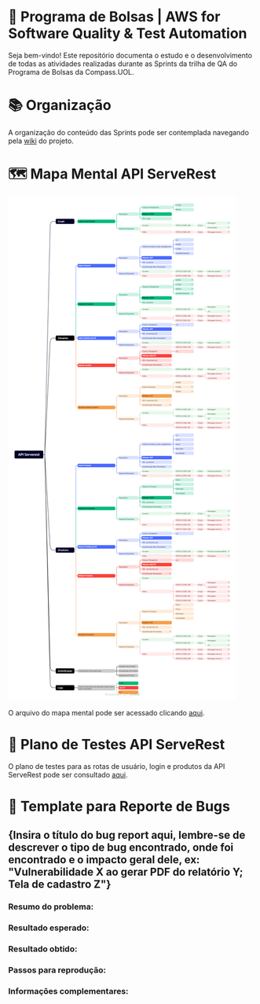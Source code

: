 # 👜 Programa de Bolsas | AWS for Software Quality & Test Automation 
Seja bem-vindo! Este repositório documenta o estudo e o desenvolvimento de todas as atividades realizadas durante as Sprints da trilha de QA do Programa de Bolsas da Compass.UOL.

# 📚 Organização
A organização do conteúdo das Sprints pode ser contemplada navegando pela [wiki](https://github.com/ItzOliver/Programa_de_Bolsas_AWS_for_Software_Quality_Test_Automation/wiki) do projeto.

# 🗺 Mapa Mental API ServeRest
![API Serverest.png](https://github.com/ItzOliver/Programa_de_Bolsas_AWS_for_Software_Quality_Test_Automation/blob/pb_sprint3/src/API%20Serverest%20-%20Challenge.png?raw=true)

O arquivo do mapa mental pode ser acessado clicando [aqui](https://github.com/ItzOliver/Programa_de_Bolsas_AWS_for_Software_Quality_Test_Automation/blob/pb_sprint3/Sprint3/Dia%207%2C%208%2C%209%20e%2010/Challenge/Mapa%20Mental/API%20Serverest%20-%20Challenge.xmind).

# 📄 Plano de Testes API ServeRest
O plano de testes para as rotas de usuário, login e produtos da API ServeRest pode ser consultado [aqui](https://github.com/ItzOliver/Programa_de_Bolsas_AWS_for_Software_Quality_Test_Automation/tree/pb_sprint3/Sprint3/Dia%207%2C%208%2C%209%20e%2010/Challenge/Planos%20de%20Testes).

# 📄 Template para Reporte de Bugs
## {Insira o título do bug report aqui, lembre-se de descrever o tipo de bug encontrado, onde foi encontrado e o impacto geral dele, ex: "Vulnerabilidade X ao gerar PDF do relatório Y; Tela de cadastro Z"}

### Resumo do problema:

### Resultado esperado:

### Resultado obtido:

### Passos para reprodução:

### Informações complementares: